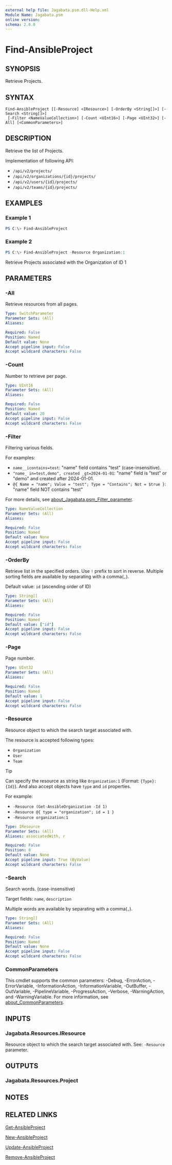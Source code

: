 ```yaml
---
external help file: Jagabata.psm.dll-Help.xml
Module Name: Jagabata.psm
online version:
schema: 2.0.0
---
```


# Find-AnsibleProject

## SYNOPSIS
Retrieve Projects.

## SYNTAX

```
Find-AnsibleProject [[-Resource] <IResource>] [-OrderBy <String[]>] [-Search <String[]>]
 [-Filter <NameValueCollection>] [-Count <UInt16>] [-Page <UInt32>] [-All] [<CommonParameters>]
```

## DESCRIPTION
Retrieve the list of Projects.

Implementation of following API:  
- `/api/v2/projects/`  
- `/api/v2/organizations/{id}/projects/`  
- `/api/v2/users/{id}/projects/`  
- `/api/v2/teams/{id}/projects/`

## EXAMPLES

### Example 1
```powershell
PS C:\> Find-AnsibleProject
```

### Example 2
```powershell
PS C:\> Find-AnsibleProject -Resource Organization:1
```

Retrieve Projects associated with the Organization of ID 1

## PARAMETERS

### -All
Retrieve resources from all pages.

```yaml
Type: SwitchParameter
Parameter Sets: (All)
Aliases:

Required: False
Position: Named
Default value: None
Accept pipeline input: False
Accept wildcard characters: False
```

### -Count
Number to retrieve per page.

```yaml
Type: UInt16
Parameter Sets: (All)
Aliases:

Required: False
Position: Named
Default value: 20
Accept pipeline input: False
Accept wildcard characters: False
```

### -Filter
Filtering various fields.

For examples:  
- `name__icontains=test`: "name" field contains "test" (case-insensitive).  
- `"name_ in=test,demo", created _gt=2024-01-01`: "name" field is "test" or "demo" and created after 2024-01-01.  
- `@{ Name = "name"; Value = "test"; Type = "Contains"; Not = $true }`: "name" field NOT contains "test"

For more details, see [about_Jagabata.psm_Filter_parameter](about_Jagabata.psm_Filter_parameter.md).

```yaml
Type: NameValueCollection
Parameter Sets: (All)
Aliases:

Required: False
Position: Named
Default value: None
Accept pipeline input: False
Accept wildcard characters: False
```

### -OrderBy
Retrieve list in the specified orders.
Use `!` prefix to sort in reverse.
Multiple sorting fields are available by separating with a comma(`,`).

Default value: `id` (ascending order of ID)

```yaml
Type: String[]
Parameter Sets: (All)
Aliases:

Required: False
Position: Named
Default value: ["id"]
Accept pipeline input: False
Accept wildcard characters: False
```

### -Page
Page number.

```yaml
Type: UInt32
Parameter Sets: (All)
Aliases:

Required: False
Position: Named
Default value: 1
Accept pipeline input: False
Accept wildcard characters: False
```

### -Resource
Resource object to which the search target associated with.

The resource is accepted following types:  
- `Organization`  
- `User`  
- `Team`

> [!TIP]  
> Can specify the resource as string like `Organization:1` (Format: `{Type}:{Id}`).
> And also accept objects have `type` and `id` properties.  
>
> For example:  
>  - `-Resource (Get-AnsibleOrganization -Id 1)`  
>  - `-Resource @{ type = "organization"; id = 1 }`  
>  - `-Resource organization:1`

```yaml
Type: IResource
Parameter Sets: (All)
Aliases: associatedWith, r

Required: False
Position: 0
Default value: None
Accept pipeline input: True (ByValue)
Accept wildcard characters: False
```

### -Search
Search words. (case-insensitive)

Target fields: `name`, `description`

Multiple words are available by separating with a comma(`,`).

```yaml
Type: String[]
Parameter Sets: (All)
Aliases:

Required: False
Position: Named
Default value: None
Accept pipeline input: False
Accept wildcard characters: False
```

### CommonParameters
This cmdlet supports the common parameters: -Debug, -ErrorAction, -ErrorVariable, -InformationAction, -InformationVariable, -OutBuffer, -OutVariable, -PipelineVariable, -ProgressAction, -Verbose, -WarningAction, and -WarningVariable. For more information, see [about_CommonParameters](http://go.microsoft.com/fwlink/?LinkID=113216).

## INPUTS

### Jagabata.Resources.IResource
Resource object to which the search target associated with.
See: `-Resource` parameter.

## OUTPUTS

### Jagabata.Resources.Project
## NOTES

## RELATED LINKS

[Get-AnsibleProject](Get-AnsibleProject.md)

[New-AnsibleProject](New-AnsibleProject.md)

[Update-AnsibleProject](Update-AnsibleProject.md)

[Remove-AnsibleProject](Remove-AnsibleProject.md)

